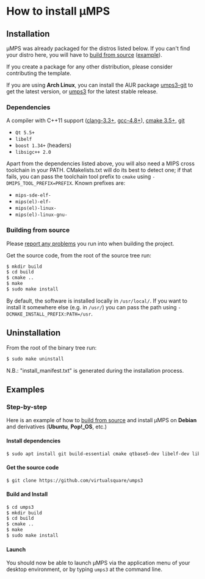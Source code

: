 # How to install µMPS

## Installation

µMPS was already packaged for the distros listed below.
If you can't find your distro here, you will have to [build from source](#Building_from_source) ([example](#Step-by-step)).

If you create a package for any other distribution, please consider contributing the template.

If you are using **Arch Linux**, you can install the AUR package [umps3-git](https://aur.archlinux.org/packages/umps3-git/) to get the latest version, or [umps3](https://aur.archlinux.org/packages/umps3/) for the latest stable release.

### Dependencies

A compiler with C++11 support ([clang-3.3+](https://llvm.org/releases/download.html), [gcc-4.8+](https://gcc.gnu.org/releases.html)), [cmake 3.5+](https://cmake.org/download/), [git](https://git-scm.com/downloads)

- `Qt 5.5+`
- `libelf`
- `boost 1.34+` (headers)
- `libsigc++ 2.0`

Apart from the dependencies listed above, you will also need a MIPS cross toolchain in your PATH.
CMakelists.txt will do its best to detect one; if that fails, you can pass the toolchain tool prefix to `cmake` using `-DMIPS_TOOL_PREFIX=PREFIX`.
Known prefixes are:

- `mips-sde-elf-`
- `mips(el)-elf-`
- `mips(el)-linux-`
- `mips(el)-linux-gnu-`

### Building from source

Please [report any problems](https://github.com/virtualsquare/umps3/issues/new) you run into when building the project.

Get the source code, from the root of the source tree run:
```bash
$ mkdir build
$ cd build
$ cmake ..
$ make
$ sudo make install
```

By default, the software is installed locally in `/usr/local/`.
If you want to install it somewhere else (e.g. in `/usr/`) you can pass the path using `-DCMAKE_INSTALL_PREFIX:PATH=/usr`.

## Uninstallation

From the root of the binary tree run:
```bash
$ sudo make uninstall
```
N.B.: "install_manifest.txt" is generated during the installation process.

## Examples

### Step-by-step

Here is an example of how to [build from source](#Building_from_source) and install µMPS on **Debian** and derivatives (**Ubuntu**, **Pop!_OS**, etc.)

#### Install dependencies

```bash
$ sudo apt install git build-essential cmake qtbase5-dev libelf-dev libboost-dev libsigc++-2.0-dev gcc-mipsel-linux-gnu
```

#### Get the source code

```bash
$ git clone https://github.com/virtualsquare/umps3
```

#### Build and Install

```bash
$ cd umps3
$ mkdir build
$ cd build
$ cmake ..
$ make
$ sudo make install
```

#### Launch

You should now be able to launch µMPS via the application menu of your desktop environment, or by typing `umps3` at the command line.
